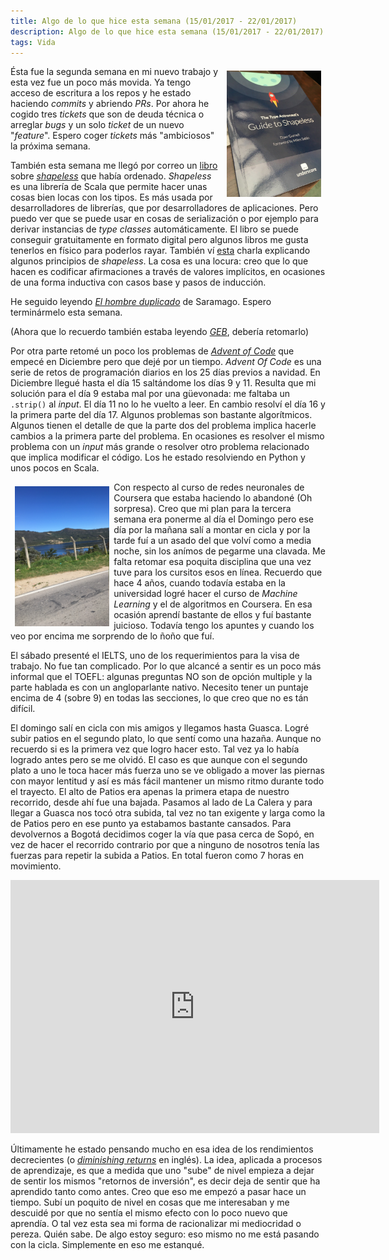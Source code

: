 ```yaml
---
title: Algo de lo que hice esta semana (15/01/2017 - 22/01/2017)
description: Algo de lo que hice esta semana (15/01/2017 - 22/01/2017)
tags: Vida
---
```


<img src="/images/shapeless-book.png" style="float: right; padding: 0.5em; width: 30%">

Ésta fue la segunda semana en mi nuevo trabajo y esta vez fue un poco más movida. Ya tengo acceso de escritura a los repos y he estado haciendo _commits_ y abriendo _PRs_. Por ahora he cogido tres _tickets_ que son de deuda técnica o arreglar _bugs_ y un solo _ticket_ de un nuevo "_feature_". Espero coger _tickets_ más "ambiciosos" la próxima semana.

También esta semana me llegó por correo un [libro](http://underscore.io/books/shapeless-guide/) sobre [_shapeless_](https://github.com/milessabin/shapeless) que había ordenado. _Shapeless_ es una librería de Scala que permite hacer unas cosas bien locas con los tipos. Es más usada por desarrolladores de librerías, que por desarrolladores de aplicaciones. Pero puedo ver que se puede usar en cosas de serialización o por ejemplo para derivar instancias de _type classes_ automáticamente. El libro se puede conseguir gratuitamente en formato digital pero algunos libros me gusta tenerlos en físico para poderlos rayar. También ví [esta](https://www.youtube.com/watch?v=GKIfu1WtSz4) charla explicando algunos principios de _shapeless_. La cosa es una locura: creo que lo que hacen es codificar afirmaciones a través de valores implícitos, en ocasiones de una forma inductiva con casos base y pasos de inducción.

He seguido leyendo [_El hombre duplicado_](https://en.wikipedia.org/wiki/The_Double_(Saramago_novel)) de Saramago. Espero terminármelo esta semana. 

(Ahora que lo recuerdo también estaba leyendo [_GEB_](https://en.wikipedia.org/wiki/G%C3%B6del,_Escher,_Bach), debería retomarlo)

Por otra parte retomé un poco los problemas de [_Advent of Code_](http://adventofcode.com/) que empecé en Diciembre pero que dejé por un tiempo. _Advent Of Code_ es una serie de retos de programación diarios en los 25 días previos a navidad. En Diciembre llegué hasta el día 15 saltándome los días 9 y 11. Resulta que mi solución para el día 9 estaba mal por una güevonada: me faltaba un `.strip()` al _input_. El día 11 no lo he vuelto a leer. En cambio resolví el día 16 y la primera parte del día 17. Algunos problemas son bastante algorítmicos. Algunos tienen el detalle de que la parte dos del problema implica hacerle cambios a la primera parte del problema. En ocasiones es resolver el mismo problema con un _input_ más grande o resolver otro problema relacionado que implica modificar el código. Los he estado resolviendo en Python y unos pocos en Scala.

<img src="/images/bike-jan-2016.jpg" style="float: left; padding: 0.5em; width: 30%">

Con respecto al curso de redes neuronales de Coursera que estaba haciendo lo abandoné (Oh sorpresa). Creo que mi plan para la tercera semana era ponerme al día el Domingo pero ese día por la mañana salí a montar en cicla y por la tarde fuí a un asado del que volví como a media noche, sin los anímos de pegarme una clavada. Me falta retomar esa poquita disciplina que una vez tuve para los cursitos esos en línea. Recuerdo que hace 4 años, cuando todavía estaba en la universidad logré hacer el curso de _Machine Learning_ y el de algoritmos en Coursera. En esa ocasión aprendí bastante de ellos y fuí bastante juicioso. Todavía tengo los apuntes y cuando los veo por encima me sorprendo de lo ñoño que fuí.

El sábado presenté el IELTS, uno de los requerimientos para la visa de trabajo. No fue tan complicado. Por lo que alcancé a sentir es un poco más informal que el TOEFL: algunas preguntas NO son de opción multiple y la parte hablada es con un angloparlante nativo. Necesito tener un puntaje encima de 4 (sobre 9) en todas las secciones, lo que creo que no es tán difícil. 


El domingo salí en cicla con mis amigos y llegamos hasta Guasca. Logré subir patios en el segundo plato, lo que sentí como una hazaña. Aunque no recuerdo si es la primera vez que logro hacer esto. Tal vez ya lo había logrado antes pero se me olvidó. El caso es que aunque con el segundo plato a uno le toca hacer más fuerza uno se ve obligado a mover las piernas con mayor lentitud y así es más fácil mantener un mismo ritmo durante todo el trayecto. El alto de Patios era apenas la primera etapa de nuestro recorrido, desde ahí fue una bajada. Pasamos al lado de La Calera y para llegar a Guasca nos tocó otra subida, tal vez no tan exigente y larga como la de Patios pero en ese punto ya estabamos bastante cansados. Para devolvernos a Bogotá decidimos coger la vía que pasa cerca de Sopó, en vez de hacer el recorrido contrario por que a ninguno de nosotros tenía las fuerzas para repetir la subida a Patios. En total fueron como 7 horas en movimiento.

<div align="center">
<iframe height='405' width='590' frameborder='0' allowtransparency='true' scrolling='no' src='https://www.strava.com/activities/841168623/embed/63f41d67cd30d09b2f5ea52062756630ccfee259'></iframe>
</div>

Últimamente he estado pensando mucho en esa idea de los rendimientos decrecientes (o [_diminishing returns_](https://en.wikipedia.org/wiki/Diminishing_returns) en inglés). La idea, aplicada a procesos de aprendizaje, es que a medida que uno "sube" de nivel empieza a dejar de sentir los mismos "retornos de inversión", es decir deja de sentir que ha aprendido tanto como antes. Creo que eso me empezó a pasar hace un tiempo. Subí un poquito de nivel en cosas que me interesaban y me descuidé por que no sentía el mismo efecto con lo poco nuevo que aprendía. O tal vez esta sea mi forma de racionalizar mi mediocridad o pereza. Quién sabe. De algo estoy seguro: eso mismo no me está pasando con la cicla. Simplemente en eso me estanqué.
